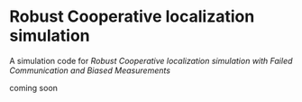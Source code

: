 # Robust Cooperative localization simulation
A simulation code for *Robust Cooperative localization simulation with Failed Communication and Biased Measurements*

coming soon
